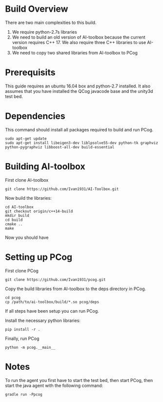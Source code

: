 # Build Overview
There are two main complexities to this build. 

1. We require python-2.7s libraries
2. We need to build an old version of AI-toolbox because the current version requires C++ 17. We also require three C++ libraries to use AI-toolbox
3. We need to copy two shared libraries from AI-toolbox to PCog

# Prerequisits
This guide requires an ubuntu 16.04 box and python-2.7 installed. It also assumes that you have installed the QCog javacode base and the unity3d test bed.

# Dependencies

This command should install all packages required to build and run PCog. 

```
sudo apt-get update
sudo apt-get install libeigen3-dev liblpsolve55-dev python-tk graphviz python-pygraphviz libboost-all-dev build-essential
```

# Building AI-toolbox
First clone AI-toolbox

```
git clone https://github.com/Ivan1931/AI-Toolbox.git
```

Now build the libraries:

```
cd AI-toolbox
git checkout origin/c++14-build
mkdir build
cd build
cmake ..
make
```
Now you should have 

# Setting up PCog
First clone PCog

```
git clone https://github.com/Ivan1931/pcog.git
```

Copy the build libraries from AI-toolbox to the deps directory in PCog.

```
cd pcog
cp /path/to/ai-toolbox/build/*.so pcog/deps
```

If all steps have been setup you can run PCog. 

Install the necessary python libraries:

```
pip install -r .
```

Finally, run PCog

```
python -m pcog.__main__
```

# Notes
To run the agent you first have to start the test bed, then start PCog, then start the java agent with the following command:

```
gradle run -Ppcog
```
